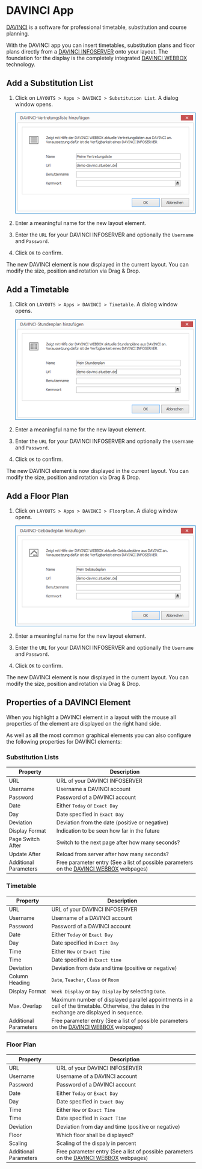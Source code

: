# DAVINCI App

[DAVINCI] is a software for professional timetable, substitution and course planning. 

With the DAVINCI app you can insert timetables, substitution plans and floor plans directly from a [DAVINCI INFOSERVER] onto your layout. The foundation for the display is the completely integrated  [DAVINCI WEBBOX] technology.

## Add a Substitution List

1. Click on `LAYOUTS > Apps > DAVINCI > Substitution List`. A dialog window opens.

   ![Eine Vertretungsliste hinzufügen](../../../images/create-davinci-substitution-element.png)

3. Enter a meaningful name for the new layout element.

4. Enter the `URL` for your DAVINCI INFOSERVER and optionally the `Username` and `Password`.

5. Click `OK` to confirm.

The new DAVINCI element is now displayed in the current layout. You can modify the size, position and rotation via Drag & Drop.

## Add a Timetable

1. Click on  `LAYOUTS > Apps > DAVINCI > Timetable`. A dialog window opens.

   ![Einen Stundenplan hinzufügen](../../../images/create-davinci-timetable-element.png)

3. Enter a meaningful name for the new layout element.

4. Enter the `URL` for your DAVINCI INFOSERVER and optionally the `Username` and `Password`.

5. Click `OK` to confirm.

The new DAVINCI element is now displayed in the current layout. You can modify the size, position and rotation via Drag & Drop.

## Add a Floor Plan

1. Click on `LAYOUTS > Apps > DAVINCI > Floorplan`. A dialog window opens.

   ![Einen Gebäudeplan hinzufügen](../../../images/create-davinci-floorplan-element.png)

3. Enter a meaningful name for the new layout element.

4. Enter the `URL` for your DAVINCI INFOSERVER and optionally the `Username` and `Password`.

5. Click `OK` to confirm.

The new DAVINCI element is now displayed in the current layout. You can modify the size, position and rotation via Drag & Drop.

## Properties of a DAVINCI Element

When you highlight a DAVINCI element in a layout with the mouse all properties of the element are displayed on the right hand side.

As well as all the most common graphical elements you can also configure the following properties for DAVINCI elements:

### Substitution Lists

Property         | Description
------------------- | ---------
URL                 | URL of your DAVINCI INFOSERVER
Username        | Username a DAVINCI account
Password            | Password of a DAVINCI account
Date               | Either `Today` or `Exact Day`
Day                 | Date specified in `Exact Day`
Deviation          | Deviation from the date (positive or negative)
Display Format       | Indication to be seen how far in the future
Page Switch After  | Switch to the next page after how many seconds?
Update After | Reload from server after how many seconds?
Additional Parameters   | Free parameter entry (See a list of possible parameters on the [DAVINCI WEBBOX] webpages)

### Timetable

Property        | Description
------------------ | ---------
URL                | URL of your DAVINCI INFOSERVER
Username       | Username of a DAVINCI account
Password           | Password of a DAVINCI account
Date              | Either `Today` or `Exact Day`
Day                | Date specified in `Exact Day`
Time               | Either `Now` or `Exact Time`
Time            | Date specified in `Exact time`
Deviation         | Deviation from date and time (positive or negative)
Column Heading | `Date`, `Teacher`, `Class` or `Room`
Display Format      | `Week Display` or `Day Display` by selecting `Date`.
Max. Overlap   | Maximum number of displayed parallel appointments in a cell of the timetable. Otherwise, the dates in the exchange are displayed in sequence.
Additional Parameters  | Free parameter entry (See a list of possible parameters on the [DAVINCI WEBBOX] webpages)

### Floor Plan

Property        | Description
------------------ | ---------
URL                | URL of your DAVINCI INFOSERVER
Username       | Username of a DAVINCI account
Password           | Password of a DAVINCI account
Date              | Either `Today` or `Exact Day`
Day                | Date specified in `Exact Day`
Time               | Either `Now` or `Exact Time`
Time            | Date specified in `Exact Time`
Deviation         | Deviation from day and time (positive or negative)
Floor              | Which floor shall be displayed?
Scaling         | Scaling of the dispaly in percent
Additional Parameters  | Free parameter entry (See a list of possible parameters on the [DAVINCI WEBBOX] webpages)


[DAVINCI]: http://davinci.stueber.co.uk
[DAVINCI INFOSERVER]: http://davinci.stueber.co.uk/davinci-infoserver.php
[DAVINCI WEBBOX]: http://davinci-webbox.stueber.co.uk
